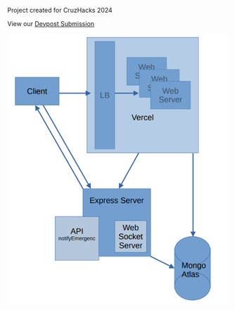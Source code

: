 Project created for CruzHacks 2024

View our [Devpost Submission](https://devpost.com/software/safe-and-slug)

![System Design](/systemDesign.png)